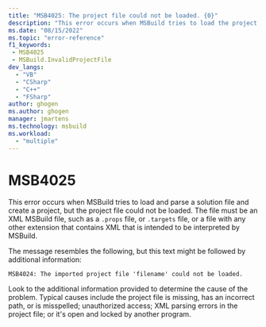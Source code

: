 ```yaml
---
title: "MSB4025: The project file could not be loaded. {0}"
description: "This error occurs when MSBuild tries to load the project file, but the project file could not be loaded."
ms.date: "08/15/2022"
ms.topic: "error-reference"
f1_keywords:
 - MSB4025
 - MSBuild.InvalidProjectFile
dev_langs:
  - "VB"
  - "CSharp"
  - "C++"
  - "FSharp"
author: ghogen
ms.author: ghogen
manager: jmartens
ms.technology: msbuild
ms.workload:
  - "multiple"
---
```

# MSB4025

This error occurs when MSBuild tries to load and parse a solution file and create a project, but the project file could not be loaded.  The file must be an XML MSBuild file, such as a `.props` file, or `.targets` file, or a file with any other extension that contains XML that is intended to be interpreted by MSBuild.

The message resembles the following, but this text might be followed by additional information:

```output
MSB4024: The imported project file 'filename' could not be loaded.
```

Look to the additional information provided to determine the cause of the problem.  Typical causes include the project file is missing, has an incorrect path, or is misspelled; unauthorized access; XML parsing errors in the project file; or it's open and locked by another program.
